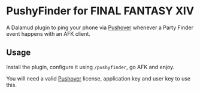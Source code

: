 # PushyFinder for FINAL FANTASY XIV
A Dalamud plugin to ping your phone via [Pushover](https://pushover.net) whenever a Party Finder event happens with an AFK client.

## Usage
Install the plugin, configure it using `/pushyfinder`, go AFK and enjoy.

You will need a valid [Pushover](https://pushover.net) license, application key and user key to use this.
